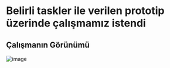 # Belirli taskler ile verilen prototip üzerinde çalışmamız istendi

## Çalışmanın Görünümü
![image](https://github.com/meliskors/javascriptclock/assets/97742178/8156c3ee-96e6-45e2-aeee-672e53a9169a)


